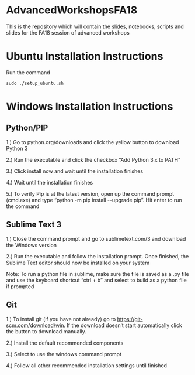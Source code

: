 # AdvancedWorkshopsFA18
This is the repository which will contain the slides, notebooks, scripts and slides for the FA18 session of advanced workshops
# Ubuntu Installation Instructions
Run the command
```
sudo ./setup_ubuntu.sh
```
# Windows Installation Instructions
<h2>Python/PIP</h2>

1.) Go to python.org/downloads and click the yellow button to download Python 3

2.) Run the executable and click the checkbox “Add Python 3.x to PATH”

3.) Click install now and wait until the installation finishes

4.) Wait until the installation finishes

5.) To verify Pip is at the latest version, open up the command prompt (cmd.exe) and type “python -m pip install --upgrade pip”. Hit enter to run the command



<h2>Sublime Text 3</h2>

1.) Close the command prompt and go to sublimetext.com/3 and download the Windows version

2.) Run the executable and follow the installation prompt. Once finished, the Sublime Text editor should now be installed on your system

Note: To run a python file in sublime, make sure the file is saved as a .py file and use the keyboard shortcut “ctrl + b” and select to build as a python file if prompted

<h2>Git</h2>

1.) To install git (if you have not already) go to https://git-scm.com/download/win. If the download doesn’t start automatically click the button to download manually.

2.) Install the default recommended components

3.) Select to use the windows command prompt

4.) Follow all other recommended installation settings until finished
